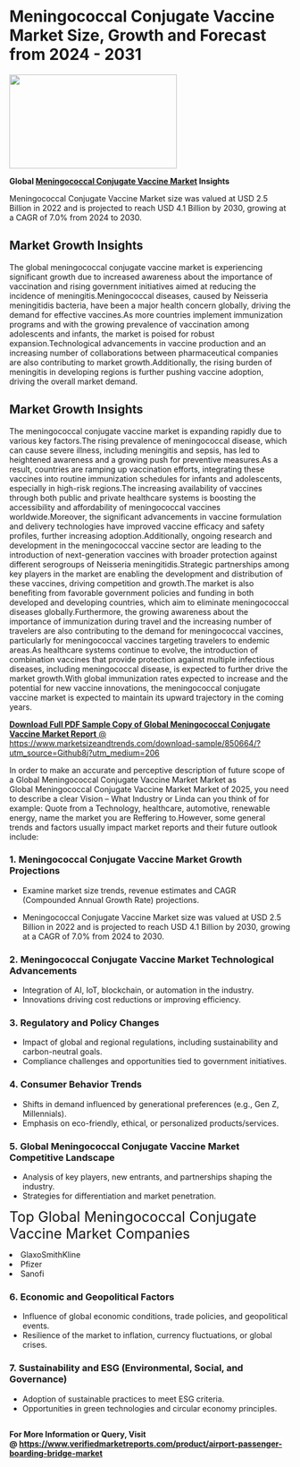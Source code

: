 <H1>Meningococcal Conjugate Vaccine Market Size, Growth and Forecast from 2024 - 2031</H1><img class="aligncenter size-medium wp-image-584254" src="https://thirdeyenews.in/wp-content/uploads/2024/09/Global-Market-Research-300x168.jpeg" alt="" width="300" height="168" /><p><strong>Global&nbsp;<a href="https://www.marketsizeandtrends.com/download-sample/850664/?utm_source=Github8j?utm_medium=206">Meningococcal Conjugate Vaccine Market</a> Insights</strong></p><p>Meningococcal Conjugate Vaccine Market size was valued at USD 2.5 Billion in 2022 and is projected to reach USD 4.1 Billion by 2030, growing at a CAGR of 7.0% from 2024 to 2030.</p><p><h2>Market Growth Insights</h2> <p>The global meningococcal conjugate vaccine market is experiencing significant growth due to increased awareness about the importance of vaccination and rising government initiatives aimed at reducing the incidence of meningitis.Meningococcal diseases, caused by Neisseria meningitidis bacteria, have been a major health concern globally, driving the demand for effective vaccines.As more countries implement immunization programs and with the growing prevalence of vaccination among adolescents and infants, the market is poised for robust expansion.Technological advancements in vaccine production and an increasing number of collaborations between pharmaceutical companies are also contributing to market growth.Additionally, the rising burden of meningitis in developing regions is further pushing vaccine adoption, driving the overall market demand.</p> <p><a href="#"></a></p> <h2>Market Growth Insights</h2> <p>The meningococcal conjugate vaccine market is expanding rapidly due to various key factors.The rising prevalence of meningococcal disease, which can cause severe illness, including meningitis and sepsis, has led to heightened awareness and a growing push for preventive measures.As a result, countries are ramping up vaccination efforts, integrating these vaccines into routine immunization schedules for infants and adolescents, especially in high-risk regions.The increasing availability of vaccines through both public and private healthcare systems is boosting the accessibility and affordability of meningococcal vaccines worldwide.Moreover, the significant advancements in vaccine formulation and delivery technologies have improved vaccine efficacy and safety profiles, further increasing adoption.Additionally, ongoing research and development in the meningococcal vaccine sector are leading to the introduction of next-generation vaccines with broader protection against different serogroups of Neisseria meningitidis.Strategic partnerships among key players in the market are enabling the development and distribution of these vaccines, driving competition and growth.The market is also benefiting from favorable government policies and funding in both developed and developing countries, which aim to eliminate meningococcal diseases globally.Furthermore, the growing awareness about the importance of immunization during travel and the increasing number of travelers are also contributing to the demand for meningococcal vaccines, particularly for meningococcal vaccines targeting travelers to endemic areas.As healthcare systems continue to evolve, the introduction of combination vaccines that provide protection against multiple infectious diseases, including meningococcal disease, is expected to further drive the market growth.With global immunization rates expected to increase and the potential for new vaccine innovations, the meningococcal conjugate vaccine market is expected to maintain its upward trajectory in the coming years.</p> <p><a href="#"></p><p><span class=""><strong>Download Full PDF Sample Copy of Global Meningococcal Conjugate Vaccine Market Report</strong> @ <a href="https://www.marketsizeandtrends.com/download-sample/850664/?utm_source=Github8j?utm_medium=206" target="_blank">https://www.marketsizeandtrends.com/download-sample/850664/?utm_source=Github8j?utm_medium=206</a></span></p><p>In order to make an accurate and perceptive description of future scope of a Global&nbsp;Meningococcal Conjugate Vaccine Market Market as Global&nbsp;Meningococcal Conjugate Vaccine Market Market of 2025, you need to describe a clear Vision &ndash; What Industry or Linda can you think of for example: Quote from a Technology, healthcare, automotive, renewable energy, name the market you are Reffering to.However, some general trends and factors usually impact market reports and their future outlook include:</p><h3>1.&nbsp;<strong>Meningococcal Conjugate Vaccine Market Growth Projections</strong></h3><ul><li>Examine market size trends, revenue estimates and CAGR (Compounded Annual Growth Rate) projections.</li><li><p>Meningococcal Conjugate Vaccine Market size was valued at USD 2.5 Billion in 2022 and is projected to reach USD 4.1 Billion by 2030, growing at a CAGR of 7.0% from 2024 to 2030.</p></li></ul><h3>2.&nbsp;<strong>Meningococcal Conjugate Vaccine Market Technological Advancements</strong></h3><ul><li>Integration of AI, IoT, blockchain, or automation in the industry.</li><li>Innovations driving cost reductions or improving efficiency.</li></ul><h3>3.&nbsp;<strong>Regulatory and Policy Changes</strong></h3><ul><li>Impact of global and regional regulations, including sustainability and carbon-neutral goals.</li><li>Compliance challenges and opportunities tied to government initiatives.</li></ul><h3>4.&nbsp;<strong>Consumer Behavior Trends</strong></h3><ul><li>Shifts in demand influenced by generational preferences (e.g., Gen Z, Millennials).</li><li>Emphasis on eco-friendly, ethical, or personalized products/services.</li></ul><h3>5.&nbsp;<strong>Global Meningococcal Conjugate Vaccine Market Competitive Landscape</strong></h3><ul><li>Analysis of key players, new entrants, and partnerships shaping the industry.</li><li>Strategies for differentiation and market penetration.</li></ul><p data-pm-slice="1 1 []"><span style="color: inherit; font-family: inherit; font-size: 25px;">Top Global Meningococcal Conjugate Vaccine Market Companies</span></p><div class="" data-test-id=""><p><li> GlaxoSmithKline</li><li> Pfizer</li><li> Sanofi</li></p></div><h3>6.&nbsp;<strong>Economic and Geopolitical Factors</strong></h3><ul><li>Influence of global economic conditions, trade policies, and geopolitical events.</li><li>Resilience of the market to inflation, currency fluctuations, or global crises.</li></ul><h3>7.&nbsp;<strong>Sustainability and ESG (Environmental, Social, and Governance)</strong></h3><ul><li>Adoption of sustainable practices to meet ESG criteria.</li><li>Opportunities in green technologies and circular economy principles.</li></ul><h2><strong style="font-size: 14px;">For More Information or Query, Visit @&nbsp;</strong><a style="background-color: #ffffff; font-size: 14px;" href="https://www.marketsizeandtrends.com/report/meningococcal-conjugate-vaccine-market/" target="_blank">https://www.verifiedmarketreports.com/product/airport-passenger-boarding-bridge-market</a></h2>
